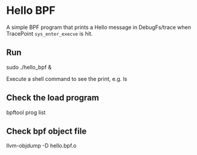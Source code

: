 # Hello BPF

A simple BPF program that prints a Hello message in DebugFs/trace when TracePoint `sys_enter_execve` is hit.

## Run
sudo ./hello_bpf &

Execute a shell command to see the print, e.g.  ls

## Check the load program
bpftool prog list

## Check bpf object file
llvm-objdump -D hello.bpf.o
